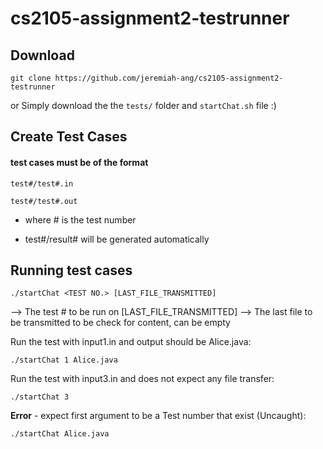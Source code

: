 # cs2105-assignment2-testrunner

## Download
`git clone https://github.com/jeremiah-ang/cs2105-assignment2-testrunner`

or Simply download the the `tests/` folder and `startChat.sh` file :)

## Create Test Cases
#### test cases must be of the format
`test#/test#.in`

`test#/test#.out`

- where # is the test number 

- test#/result# will be generated automatically

## Running test cases
`./startChat <TEST NO.> [LAST_FILE_TRANSMITTED]`

<TEST NO.> --> The test # to be run on
[LAST_FILE_TRANSMITTED] --> The last file to be transmitted to be check for content, can be empty


Run the test with input1.in and output should be Alice.java:

`./startChat 1 Alice.java` 

Run the test with input3.in and does not expect any file transfer:

`./startChat 3` 

**Error** - expect first argument to be a Test number that exist (Uncaught):

`./startChat Alice.java`
